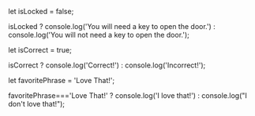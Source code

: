 let isLocked = false;

isLocked ? console.log('You will need a key to open the door.') : console.log('You will not need a key to open the door.');


let isCorrect = true;

isCorrect ? console.log('Correct!') : console.log('Incorrect!');

let favoritePhrase = 'Love That!';

favoritePhrase==='Love That!' ? console.log('I love that!') : console.log("I don't love that!");
